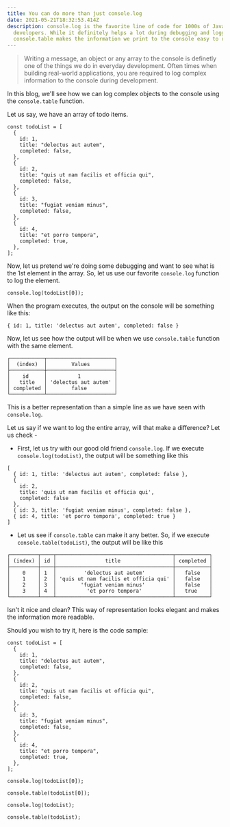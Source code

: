 ```yaml
---
title: You can do more than just console.log
date: 2021-05-21T18:32:53.414Z
description: console.log is the favorite line of code for 1000s of JavaScript
  developers. While it definitely helps a lot during debugging and logging,
  console.table makes the information we print to the console easy to read.
---
```



> Writing a message, an object or any array to the console is definetly one of the things we do in everyday development. Often times when building real-world applications, you are required to log complex information to the console during development.

In this blog, we'll see how we can log complex objects to the console using the `console.table` function.

Let us say, we have an array of todo items.

```
const todoList = [
  {
    id: 1,
    title: "delectus aut autem",
    completed: false,
  },
  {
    id: 2,
    title: "quis ut nam facilis et officia qui",
    completed: false,
  },
  {
    id: 3,
    title: "fugiat veniam minus",
    completed: false,
  },
  {
    id: 4,
    title: "et porro tempora",
    completed: true,
  },
];
```

Now, let us pretend we're doing some debugging and want to see what is the 1st element in the array. So, let us use our favorite `console.log` function to log the element.

`console.log(todoList[0]);`

When the program executes, the output on the console will be something like this:

`{ id: 1, title: 'delectus aut autem', completed: false }`

Now, let us see how the output will be when we use `console.table` function with the same element.

```
┌───────────┬──────────────────────┐
│  (index)  │        Values        │
├───────────┼──────────────────────┤
│    id     │          1           │
│   title   │ 'delectus aut autem' │
│ completed │        false         │
└───────────┴──────────────────────┘
```

This is a better representation than a simple line as we have seen with `console.log`.

Let us say if we want to log the entire array, will that make a difference? Let us check -

- First, let us try with our good old friend `console.log`. If we execute `console.log(todoList)`, the output will be something like this

```
[
  { id: 1, title: 'delectus aut autem', completed: false },
  {
    id: 2,
    title: 'quis ut nam facilis et officia qui',
    completed: false
  },
  { id: 3, title: 'fugiat veniam minus', completed: false },
  { id: 4, title: 'et porro tempora', completed: true }
]
```

- Let us see if `console.table` can make it any better. So, if we execute `console.table(todoList)`, the output will be like this

```
┌─────────┬────┬──────────────────────────────────────┬───────────┐
│ (index) │ id │                title                 │ completed │
├─────────┼────┼──────────────────────────────────────┼───────────┤
│    0    │ 1  │         'delectus aut autem'         │   false   │
│    1    │ 2  │ 'quis ut nam facilis et officia qui' │   false   │
│    2    │ 3  │        'fugiat veniam minus'         │   false   │
│    3    │ 4  │          'et porro tempora'          │   true    │
└─────────┴────┴──────────────────────────────────────┴───────────┘
```

Isn't it nice and clean? This way of representation looks elegant and makes the information more readable.

Should you wish to try it, here is the code sample:
```
const todoList = [
  {
    id: 1,
    title: "delectus aut autem",
    completed: false,
  },
  {
    id: 2,
    title: "quis ut nam facilis et officia qui",
    completed: false,
  },
  {
    id: 3,
    title: "fugiat veniam minus",
    completed: false,
  },
  {
    id: 4,
    title: "et porro tempora",
    completed: true,
  },
];

console.log(todoList[0]);

console.table(todoList[0]);

console.log(todoList);

console.table(todoList);

```

